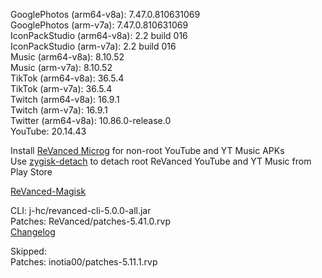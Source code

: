 GooglePhotos (arm64-v8a): 7.47.0.810631069  
GooglePhotos (arm-v7a): 7.47.0.810631069  
IconPackStudio (arm64-v8a): 2.2 build 016  
IconPackStudio (arm-v7a): 2.2 build 016  
Music (arm64-v8a): 8.10.52  
Music (arm-v7a): 8.10.52  
TikTok (arm64-v8a): 36.5.4  
TikTok (arm-v7a): 36.5.4  
Twitch (arm64-v8a): 16.9.1  
Twitch (arm-v7a): 16.9.1  
Twitter (arm64-v8a): 10.86.0-release.0  
YouTube: 20.14.43  

Install [ReVanced Microg](https://github.com/ReVanced/GmsCore/releases) for non-root YouTube and YT Music APKs  
Use [zygisk-detach](https://github.com/j-hc/zygisk-detach) to detach root ReVanced YouTube and YT Music from Play Store  

[ReVanced-Magisk](https://github.com/kingsmanvn1x32/ReVanced-Magisk)
  
CLI: j-hc/revanced-cli-5.0.0-all.jar  
Patches: ReVanced/patches-5.41.0.rvp  
[Changelog](https://github.com/ReVanced/revanced-patches/releases/tag/v5.41.0)  

Skipped:  
Patches: inotia00/patches-5.11.1.rvp        
